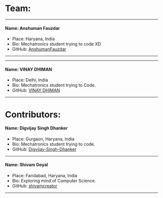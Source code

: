 # Team:
---
#### Name: Anshuman Fauzdar
- Place: Haryana, India
- Bio: Mechatronics student trying to code XD
- GitHub: [AnshumanFauzdar](github.com/AnshumanFauzdar)
---
---
#### Name: VINAY DHIMAN
- Place: Delhi, India
- Bio: Mechatronics student trying to Code.
- GitHub: [VINAY DHIMAN](https://github.com/VinayDhiman)
---
# Contributors:
#### Name: Digvijay Singh Dhanker
- Place: Gurgaon, Haryana, India
- Bio: Mechatronics student trying to code.
- GitHub: [Digvijay-Singh-Dhanker](https://github.com/Digvijay-Singh-Dhanker)

---

#### Name: Shivam Goyal
- Place: Faridabad, Haryana, India
- Bio: Exploring mind of Computer Science.
- GitHub: [shivamcreator](https://github.com/shivamcreator/)

---